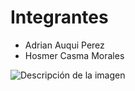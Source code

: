 # Integrantes 
- Adrian Auqui Perez
- Hosmer Casma Morales

![Descripción de la imagen](./Screenshot%202024-12-03%212314.png)